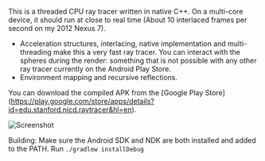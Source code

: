 This is a threaded CPU ray tracer written in native C++. On a multi-core device, it should run at close to real time (About 10 interlaced frames per second on my 2012 Nexus 7).
- Acceleration structures, interlacing, native implementation and multi-threading make this a very fast ray tracer. You can interact with the spheres during the render: something that is not possible with any other ray tracer currently on the Android Play Store.
- Environment mapping and recursive reflections.

You can download the compiled APK from the [Google Play Store] (https://play.google.com/store/apps/details?id=edu.stanford.nicd.raytracer&hl=en).

![Screenshot](http://nicdahlquist.com/raytracer/img/crop.jpg)

Building:
Make sure the Android SDK and NDK are both installed and added to the PATH.
Run `./gradlew installDebug`

